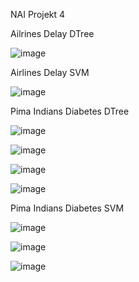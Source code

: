 NAI Projekt 4

Ailrines Delay DTree

![image](https://github.com/KacperStankiewicz/NAI/assets/37616390/b573d9d8-f04e-4a67-82d7-487d77d9ecaf)

Airlines Delay SVM

![image](https://github.com/KacperStankiewicz/NAI/assets/37616390/918de9f1-5e48-4fe8-934a-50e1939d6968)

Pima Indians Diabetes DTree

![image](https://github.com/KacperStankiewicz/NAI/assets/37616390/2e1de639-1ae8-4e4b-9994-63a53ec22f04)

![image](https://github.com/KacperStankiewicz/NAI/assets/37616390/0b1038ae-54d4-47c6-8272-2bde2cc1f36e)

![image](https://github.com/KacperStankiewicz/NAI/assets/37616390/1b62259a-c906-499a-8f94-39546be673a0)

![image](https://github.com/KacperStankiewicz/NAI/assets/37616390/9b4e3264-bf39-49c0-a61a-cce28bcd9958)

Pima Indians Diabetes SVM

![image](https://github.com/KacperStankiewicz/NAI/assets/37616390/5f7cb22a-0dea-4152-a5a3-c5a6c67e986f)

![image](https://github.com/KacperStankiewicz/NAI/assets/37616390/31612d0b-eb1f-47f0-83ce-0bffcba5c1ee)

![image](https://github.com/KacperStankiewicz/NAI/assets/37616390/5badafb3-e45f-4bff-8037-b623b2277e60)
